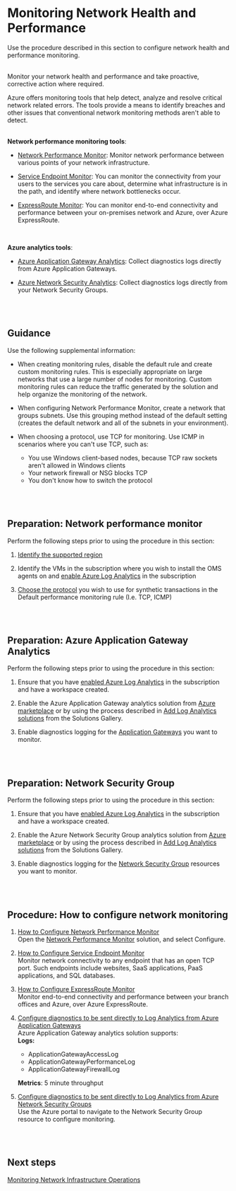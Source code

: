 # Monitoring Network Health and Performance
Use the procedure described in this section to configure network health and performance monitoring.
<br />
<br />

Monitor your network health and performance and take proactive, corrective action where required. 

Azure offers monitoring tools that help detect, analyze and resolve critical network related errors. The tools provide a means to identify breaches and other issues that conventional network monitoring methods aren't able to detect. 
<br />
<br />

**Network performance monitoring tools**:
- [Network Performance Monitor](https://docs.microsoft.com/en-us/azure/log-analytics/log-analytics-network-performance-monitor-performance-monitor): Monitor network performance between various points of your network infrastructure. 

- [Service Endpoint Monitor](https://docs.microsoft.com/en-us/azure/log-analytics/log-analytics-network-performance-monitor-service-endpoint): You can monitor the connectivity from your users to the services you care about, determine what infrastructure is in the path, and identify where network bottlenecks occur. 
	
- [ExpressRoute Monitor](https://docs.microsoft.com/en-us/azure/log-analytics/log-analytics-network-performance-monitor-expressroute): You can monitor end-to-end connectivity and performance between your on-premises network and Azure, over Azure ExpressRoute. 
<br />
	
**Azure analytics tools**:

- [Azure Application Gateway Analytics](https://docs.microsoft.com/en-us/azure/log-analytics/log-analytics-azure-networking-analytics#azure-application-gateway-analytics-solution-in-log-analytics): Collect diagnostics logs directly from Azure Application Gateways.
	
- [Azure Network Security Analytics](https://docs.microsoft.com/en-us/azure/log-analytics/log-analytics-azure-networking-analytics#azure-network-security-group-analytics-solution-in-log-analytics): Collect diagnostics logs directly from your Network Security Groups.
<br />
<br />

## Guidance
Use the following supplemental information:

- When creating monitoring rules, disable the default rule and create custom monitoring rules. This is especially appropriate on large networks that use a large number of nodes for monitoring. Custom monitoring rules can reduce the traffic generated by the solution and help organize the monitoring of the network.
	
- When configuring Network Performance Monitor, create a network that groups subnets. Use this grouping method instead of the default setting (creates the default network and all of the subnets in your environment).
	
- When choosing a protocol, use TCP for monitoring. Use ICMP in scenarios where you can't use TCP, such as:   
     - You use Windows client-based nodes, because TCP raw sockets aren't allowed in Windows clients  
     - Your network firewall or NSG blocks TCP  
     - You don't know how to switch the protocol  
<br />
<br />	

## Preparation: Network performance monitor
Perform the following steps prior to using the procedure in this section:

1. [Identify the supported region](https://docs.microsoft.com/en-us/azure/log-analytics/log-analytics-network-performance-monitor#supported-regions)
	
2. Identify the VMs in the subscription where you wish to install the OMS agents on and [enable Azure Log Analytics](https://docs.microsoft.com/en-us/azure/log-analytics/log-analytics-add-solutions) in the subscription
	
3. [Choose the protocol](https://docs.microsoft.com/en-us/azure/log-analytics/log-analytics-network-performance-monitor-performance-monitor#choose-the-protocol) you wish to use for synthetic transactions in the Default performance monitoring rule (I.e. TCP, ICMP)
<br />
<br />

## Preparation:  Azure Application Gateway Analytics
Perform the following steps prior to using the procedure in this section:

1. Ensure that you have [enabled Azure Log Analytics](https://docs.microsoft.com/en-us/azure/log-analytics/log-analytics-add-solutions) in the subscription and have a workspace created.
	
2. Enable the Azure Application Gateway analytics solution from [Azure marketplace](https://azuremarketplace.microsoft.com/en-us/marketplace/apps/microsoft.azureappgatewayanalyticsoms?tab=overview) or by using the process described in [Add Log Analytics solutions](https://docs.microsoft.com/en-us/azure/log-analytics/log-analytics-add-solutions) from the Solutions Gallery.
	
3. Enable diagnostics logging for the [Application Gateways](https://docs.microsoft.com/en-us/azure/application-gateway/application-gateway-diagnostics) you want to monitor.
<br />
<br />

## Preparation: Network Security Group
Perform the following steps prior to using the procedure in this section:

1. Ensure that you have [enabled Azure Log Analytics](https://docs.microsoft.com/en-us/azure/log-analytics/log-analytics-add-solutions) in the subscription and have a workspace created.
	
2. Enable the Azure Network Security Group analytics solution from [Azure marketplace](https://azuremarketplace.microsoft.com/en-us/marketplace/apps/microsoft.azureappgatewayanalyticsoms?tab=overview) or by using the process described in [Add Log Analytics solutions](https://docs.microsoft.com/en-us/azure/log-analytics/log-analytics-add-solutions) from the Solutions Gallery.
	
3. Enable diagnostics logging for the [Network Security Group](https://docs.microsoft.com/en-us/azure/virtual-network/virtual-network-nsg-manage-log) resources you want to monitor.
<br />
<br />

## Procedure:  How to configure network monitoring 

1. [How to Configure Network Performance Monitor](https://docs.microsoft.com/en-us/azure/log-analytics/log-analytics-network-performance-monitor-performance-monitor#configuration)  
     Open the [Network Performance Monitor](https://docs.microsoft.com/en-us/azure/log-analytics/log-analytics-network-performance-monitor) solution, and select Configure.
	
2. [How to Configure Service Endpoint Monitor](https://docs.microsoft.com/en-us/azure/log-analytics/log-analytics-network-performance-monitor-service-endpoint)  
     Monitor network connectivity to any endpoint that has an open TCP port. Such endpoints include websites, SaaS applications, PaaS applications, and SQL databases. 
	
3. [How to Configure ExpressRoute Monitor](https://docs.microsoft.com/en-us/azure/log-analytics/log-analytics-network-performance-monitor-expressroute#configuration)   
     Monitor end-to-end connectivity and performance between your branch offices and Azure, over Azure ExpressRoute.
	
4. [Configure diagnostics to be sent directly to Log Analytics from Azure Application Gateways](https://docs.microsoft.com/en-us/azure/log-analytics/log-analytics-azure-networking-analytics#enable-azure-application-gateway-diagnostics-in-the-portal)  
     Azure Application Gateway analytics solution supports:  
     **Logs:**   
	- ApplicationGatewayAccessLog  
	- ApplicationGatewayPerformanceLog  
	- ApplicationGatewayFirewallLog   

     **Metrics**: 5 minute throughput  

5. [Configure diagnostics to be sent directly to Log Analytics from Azure Network Security Groups](https://docs.microsoft.com/en-us/azure/log-analytics/log-analytics-azure-networking-analytics#enable-azure-network-security-group-diagnostics-in-the-portal)    
     Use the Azure portal to navigate to the Network Security Group resource to configure monitoring.
<br />
<br />

## Next steps
[Monitoring Network Infrastructure Operations](5.1.3-Monitoring-Network-Infrastructure-Operations.md)
